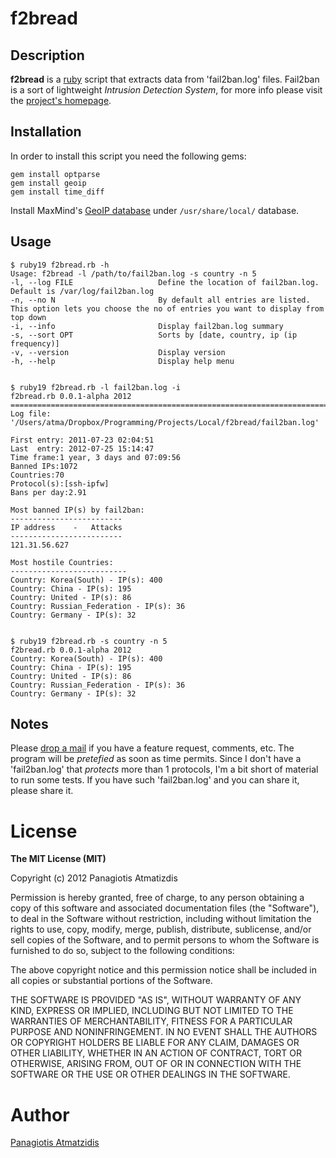# f2bread

## Description
**f2bread** is a [ruby][] script that extracts data from 'fail2ban.log' files. Fail2ban is a sort of lightweight *Intrusion Detection System*, for more info please visit the [project's homepage](http://www.fail2ban.org/wiki/index.php/Main_Page).

## Installation 
In order to install this script you need the following gems:
  
    gem install optparse
    gem install geoip
    gem install time_diff

Install MaxMind's [GeoIP database](http://geolite.maxmind.com/download/geoip/database/GeoLiteCountry/GeoIP.dat.gz) under `/usr/share/local/` database.

## Usage
    $ ruby19 f2bread.rb -h
    Usage: f2bread -l /path/to/fail2ban.log -s country -n 5
    -l, --log FILE                   Define the location of fail2ban.log. Default is /var/log/fail2ban.log
    -n, --no N                       By default all entries are listed. This option lets you choose the no of entries you want to display from top down
    -i, --info                       Display fail2ban.log summary
    -s, --sort OPT                   Sorts by [date, country, ip (ip frequency)]
    -v, --version                    Display version
    -h, --help                       Display help menu
    

    $ ruby19 f2bread.rb -l fail2ban.log -i
    f2bread.rb 0.0.1-alpha 2012
    ===============================================================================
    Log file: '/Users/atma/Dropbox/Programming/Projects/Local/f2bread/fail2ban.log'

    First entry: 2011-07-23 02:04:51
    Last  entry: 2012-07-25 15:14:47 
    Time frame:1 year, 3 days and 07:09:56
    Banned IPs:1072
    Countries:70
    Protocol(s):[ssh-ipfw]
    Bans per day:2.91

    Most banned IP(s) by fail2ban: 
    -------------------------
    IP address    -   Attacks
    -------------------------
    121.31.56.627

    Most hostile Countries:		
    --------------------------
    Country: Korea(South) - IP(s): 400
    Country: China - IP(s): 195
    Country: United - IP(s): 86
    Country: Russian_Federation - IP(s): 36
    Country: Germany - IP(s): 32


    $ ruby19 f2bread.rb -s country -n 5 
    f2bread.rb 0.0.1-alpha 2012
    Country: Korea(South) - IP(s): 400
    Country: China - IP(s): 195
    Country: United - IP(s): 86
    Country: Russian_Federation - IP(s): 36
    Country: Germany - IP(s): 32

## Notes
Please [drop a mail](http://www.convalesco.org/index.php/about) if you have a feature request, comments, etc. The program will be *pretefied* as soon as time permits. Since I don't have a 'fail2ban.log' that *protects* more than 1 protocols, I'm a bit short of material to run some tests. If you have such 'fail2ban.log' and you can share it, please share it.

# License
**The MIT License (MIT)**

Copyright (c) 2012 Panagiotis Atmatizdis

Permission is hereby granted, free of charge, to any person obtaining a copy of this software and associated documentation files (the "Software"), to deal in the Software without restriction, including without limitation the rights to use, copy, modify, merge, publish, distribute, sublicense, and/or sell copies of the Software, and to permit persons to whom the Software is furnished to do so, subject to the following conditions:

The above copyright notice and this permission notice shall be included in all copies or substantial portions of the Software.

THE SOFTWARE IS PROVIDED "AS IS", WITHOUT WARRANTY OF ANY KIND, EXPRESS OR IMPLIED, INCLUDING BUT NOT LIMITED TO THE WARRANTIES OF MERCHANTABILITY, FITNESS FOR A PARTICULAR PURPOSE AND NONINFRINGEMENT. IN NO EVENT SHALL THE AUTHORS OR COPYRIGHT HOLDERS BE LIABLE FOR ANY CLAIM, DAMAGES OR OTHER LIABILITY, WHETHER IN AN ACTION OF CONTRACT, TORT OR OTHERWISE, ARISING FROM, OUT OF OR IN CONNECTION WITH THE SOFTWARE OR THE USE OR OTHER DEALINGS IN THE SOFTWARE.

# Author
[Panagiotis Atmatzidis]

[Panagiotis Atmatzidis]: http://www.convalesco.org 
[ruby]: http://www.ruby-lang.org/en/
[fail2ban]: http://www.fail2ban.org/wiki/index.php/Main_Page
